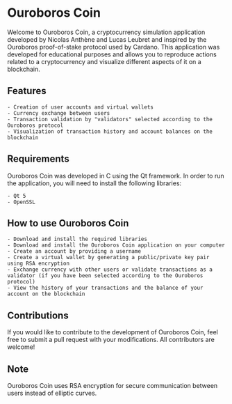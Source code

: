 # Ouroboros Coin

Welcome to Ouroboros Coin, a cryptocurrency simulation application developed by Nicolas Anthène and Lucas Leubret and inspired by the Ouroboros proof-of-stake protocol used by Cardano. This application was developed for educational purposes and allows you to reproduce actions related to a cryptocurrency and visualize different aspects of it on a blockchain.

## Features

    - Creation of user accounts and virtual wallets
    - Currency exchange between users
    - Transaction validation by "validators" selected according to the Ouroboros protocol
    - Visualization of transaction history and account balances on the blockchain

## Requirements

Ouroboros Coin was developed in C using the Qt framework. In order to run the application, you will need to install the following libraries:

    - Qt 5
    - OpenSSL

## How to use Ouroboros Coin

    - Download and install the required libraries
    - Download and install the Ouroboros Coin application on your computer
    - Create an account by providing a username
    - Create a virtual wallet by generating a public/private key pair using RSA encryption
    - Exchange currency with other users or validate transactions as a validator (if you have been selected according to the Ouroboros protocol)
    - View the history of your transactions and the balance of your account on the blockchain

## Contributions

If you would like to contribute to the development of Ouroboros Coin, feel free to submit a pull request with your modifications. All contributors are welcome!

## Note

Ouroboros Coin uses RSA encryption for secure communication between users instead of elliptic curves.

